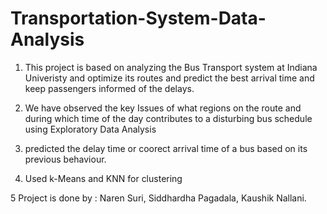 # Transportation-System-Data-Analysis

1. This project is based on analyzing the Bus Transport system at Indiana Univeristy and optimize its routes and predict the best arrival time and keep passengers informed of the delays.

2. We have observed the key Issues of what regions on the route and during which time of the day contributes to a disturbing bus schedule using Exploratory Data Analysis

3. predicted the delay time or coorect arrival time of a bus based on its previous behaviour. 

4. Used k-Means and KNN for clustering

5 Project is done by :
   Naren Suri, Siddhardha Pagadala, Kaushik Nallani. 
